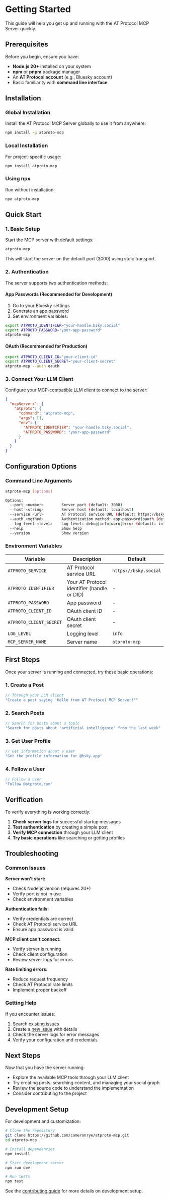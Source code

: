 # Getting Started

This guide will help you get up and running with the AT Protocol MCP Server quickly.

## Prerequisites

Before you begin, ensure you have:

- **Node.js 20+** installed on your system
- **npm** or **pnpm** package manager
- An **AT Protocol account** (e.g., Bluesky account)
- Basic familiarity with **command line interface**

## Installation

### Global Installation

Install the AT Protocol MCP Server globally to use it from anywhere:

```bash
npm install -g atproto-mcp
```

### Local Installation

For project-specific usage:

```bash
npm install atproto-mcp
```

### Using npx

Run without installation:

```bash
npx atproto-mcp
```

## Quick Start

### 1. Basic Setup

Start the MCP server with default settings:

```bash
atproto-mcp
```

This will start the server on the default port (3000) using stdio transport.

### 2. Authentication

The server supports two authentication methods:

#### App Passwords (Recommended for Development)

1. Go to your Bluesky settings
2. Generate an app password
3. Set environment variables:

```bash
export ATPROTO_IDENTIFIER="your-handle.bsky.social"
export ATPROTO_PASSWORD="your-app-password"
atproto-mcp
```

#### OAuth (Recommended for Production)

```bash
export ATPROTO_CLIENT_ID="your-client-id"
export ATPROTO_CLIENT_SECRET="your-client-secret"
atproto-mcp --auth oauth
```

### 3. Connect Your LLM Client

Configure your MCP-compatible LLM client to connect to the server:

```json
{
  "mcpServers": {
    "atproto": {
      "command": "atproto-mcp",
      "args": [],
      "env": {
        "ATPROTO_IDENTIFIER": "your-handle.bsky.social",
        "ATPROTO_PASSWORD": "your-app-password"
      }
    }
  }
}
```

## Configuration Options

### Command Line Arguments

```bash
atproto-mcp [options]

Options:
  --port <number>        Server port (default: 3000)
  --host <string>        Server host (default: localhost)
  --service <url>        AT Protocol service URL (default: https://bsky.social)
  --auth <method>        Authentication method: app-password|oauth (default: app-password)
  --log-level <level>    Log level: debug|info|warn|error (default: info)
  --help                 Show help
  --version              Show version
```

### Environment Variables

| Variable | Description | Default |
|----------|-------------|---------|
| `ATPROTO_SERVICE` | AT Protocol service URL | `https://bsky.social` |
| `ATPROTO_IDENTIFIER` | Your AT Protocol identifier (handle or DID) | - |
| `ATPROTO_PASSWORD` | App password | - |
| `ATPROTO_CLIENT_ID` | OAuth client ID | - |
| `ATPROTO_CLIENT_SECRET` | OAuth client secret | - |
| `LOG_LEVEL` | Logging level | `info` |
| `MCP_SERVER_NAME` | Server name | `atproto-mcp` |

## First Steps

Once your server is running and connected, try these basic operations:

### 1. Create a Post

```typescript
// Through your LLM client
"Create a post saying 'Hello from AT Protocol MCP Server!'"
```

### 2. Search Posts

```typescript
// Search for posts about a topic
"Search for posts about 'artificial intelligence' from the last week"
```

### 3. Get User Profile

```typescript
// Get information about a user
"Get the profile information for @bsky.app"
```

### 4. Follow a User

```typescript
// Follow a user
"Follow @atproto.com"
```

## Verification

To verify everything is working correctly:

1. **Check server logs** for successful startup messages
2. **Test authentication** by creating a simple post
3. **Verify MCP connection** through your LLM client
4. **Try basic operations** like searching or getting profiles

## Troubleshooting

### Common Issues

**Server won't start:**
- Check Node.js version (requires 20+)
- Verify port is not in use
- Check environment variables

**Authentication fails:**
- Verify credentials are correct
- Check AT Protocol service URL
- Ensure app password is valid

**MCP client can't connect:**
- Verify server is running
- Check client configuration
- Review server logs for errors

**Rate limiting errors:**
- Reduce request frequency
- Check AT Protocol rate limits
- Implement proper backoff

### Getting Help

If you encounter issues:

1. Search [existing issues](https://github.com/cameronrye/atproto-mcp/issues)
2. Create a [new issue](https://github.com/cameronrye/atproto-mcp/issues/new) with details
3. Check the server logs for error messages
4. Verify your configuration and credentials

## Next Steps

Now that you have the server running:

- Explore the available MCP tools through your LLM client
- Try creating posts, searching content, and managing your social graph
- Review the source code to understand the implementation
- Consider contributing to the project

## Development Setup

For development and customization:

```bash
# Clone the repository
git clone https://github.com/cameronrye/atproto-mcp.git
cd atproto-mcp

# Install dependencies
npm install

# Start development server
npm run dev

# Run tests
npm test
```

See the [contributing guide](https://github.com/cameronrye/atproto-mcp/blob/main/CONTRIBUTING.md) for more details on development setup.
